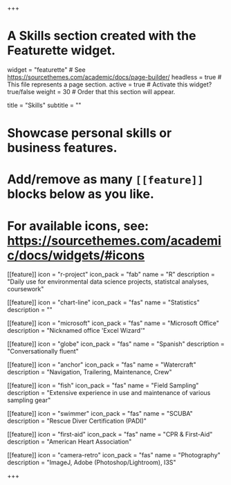 +++
# A Skills section created with the Featurette widget.
widget = "featurette"  # See https://sourcethemes.com/academic/docs/page-builder/
headless = true  # This file represents a page section.
active = true  # Activate this widget? true/false
weight = 30  # Order that this section will appear.

title = "Skills"
subtitle = ""

# Showcase personal skills or business features.
# 
# Add/remove as many `[[feature]]` blocks below as you like.
# 
# For available icons, see: https://sourcethemes.com/academic/docs/widgets/#icons

[[feature]]
  icon = "r-project"
  icon_pack = "fab"
  name = "R"
  description = "Daily use for environmental data science projects, statistcal analyses, coursework"
  
[[feature]]
  icon = "chart-line"
  icon_pack = "fas"
  name = "Statistics"
  description = ""  

[[feature]]
  icon = "microsoft"
  icon_pack = "fas"
  name = "Microsoft Office"
  description = "Nicknamed office 'Excel Wizard'"

[[feature]]
  icon = "globe"
  icon_pack = "fas"
  name = "Spanish"
  description = "Conversationally fluent"  
  
[[feature]]
  icon = "anchor"
  icon_pack = "fas"
  name = "Watercraft"
  description = "Navigation, Trailering, Maintenance, Crew"  
  
[[feature]]
  icon = "fish"
  icon_pack = "fas"
  name = "Field Sampling"
  description = "Extensive experience in use and maintenance of various sampling gear"
  
[[feature]]
  icon = "swimmer"
  icon_pack = "fas"
  name = "SCUBA"
  description = "Rescue Diver Certification (PADI)"  

[[feature]]
  icon = "first-aid"
  icon_pack = "fas"
  name = "CPR & First-Aid"
  description = "American Heart Association"  
  
[[feature]]
  icon = "camera-retro"
  icon_pack = "fas"
  name = "Photography"
  description = "ImageJ, Adobe (Photoshop/Lightroom), I3S"

+++

